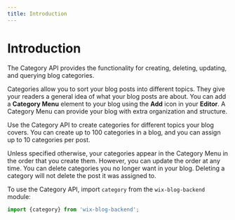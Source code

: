 ```yaml
---
title: Introduction
---
```


# Introduction

The Category API provides the functionality for creating, deleting, updating, and 
querying blog categories. 

Categories allow you to sort your blog posts into different topics. They give your 
readers a general idea of what your blog posts are about. 
You can add a **Category Menu** element to your blog using the **Add** icon in your **Editor**.
A Category Menu can provide your blog with extra organization and structure.

Use the Category API to create categories for different topics your blog covers. 
You can create up to 100 categories in a blog, and you can assign up to 10 categories per post. 

Unless specified otherwise, your categories appear in the Category Menu in the order that you create them. 
However, you can update the order at any time. You can delete categories you no longer want in your blog. 
Deleting a category will not delete the post it was assigned to. 

To use the Category API, import `category` from the `wix-blog-backend` module:

```javascript
import {category} from 'wix-blog-backend';
```
